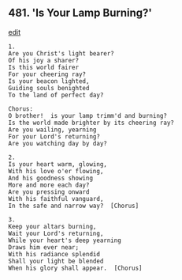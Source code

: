 
## 481.  'Is Your Lamp Burning?'
[edit](https://docs.google.com/document/d/1jFMOvuyyP8E8nePpzg9GxTA3Y5QxbVtq/edit?mode=html)



    1.
    Are you Christ's light bearer?
    Of his joy a sharer?
    Is this world fairer
    For your cheering ray?
    Is your beacon lighted,
    Guiding souls benighted
    To the land of perfect day?

    Chorus:
    O brother!  is your lamp trimm'd and burning?
    Is the world made brighter by its cheering ray?
    Are you wailing, yearning 
    For your Lord's returning?
    Are you watching day by day?

    2.
    Is your heart warm, glowing,
    With his love o'er flowing,
    And his goodness showing
    More and more each day?
    Are you pressing onward
    With his faithful vanguard,
    In the safe and narrow way?  [Chorus]

    3.
    Keep your altars burning,
    Wait your Lord's returning, 
    While your heart's deep yearning
    Draws him ever near;
    With his radiance splendid
    Shall your light be blended
    When his glory shall appear.  [Chorus]
